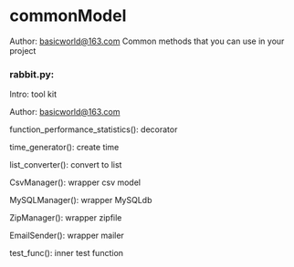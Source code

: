 # commonModel
Author: basicworld@163.com
Common methods that you can use in your project

### rabbit.py:

Intro: tool kit

Author: basicworld@163.com



function_performance_statistics(): decorator

time_generator(): create time

list_converter(): convert to list

CsvManager(): wrapper csv model

MySQLManager(): wrapper MySQLdb

ZipManager(): wrapper zipfile

EmailSender(): wrapper mailer

test_func(): inner test function

